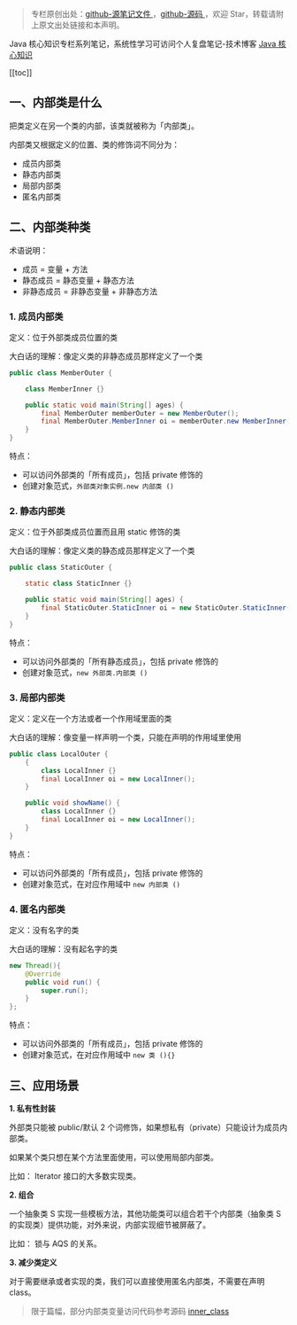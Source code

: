 > 专栏原创出处：[github-源笔记文件 ](https://github.com/GourdErwa/review-notes/tree/master/language/java-core) ，[github-源码 ](https://github.com/GourdErwa/java-advanced/tree/master/java-core)，欢迎 Star，转载请附上原文出处链接和本声明。

Java 核心知识专栏系列笔记，系统性学习可访问个人复盘笔记-技术博客 [Java 核心知识 ](https://review-notes.top/language/java-core/)

[[toc]]
## 一、内部类是什么
把类定义在另一个类的内部，该类就被称为「内部类」。

内部类又根据定义的位置、类的修饰词不同分为：
- 成员内部类
- 静态内部类
- 局部内部类
- 匿名内部类

## 二、内部类种类
术语说明：
- 成员 = 变量 + 方法
- 静态成员 = 静态变量 + 静态方法
- 非静态成员 = 非静态变量 + 非静态方法

### 1. 成员内部类
定义：位于外部类成员位置的类

大白话的理解：像定义类的非静态成员那样定义了一个类

```java
public class MemberOuter {

    class MemberInner {}

    public static void main(String[] ages) {
        final MemberOuter memberOuter = new MemberOuter();
        final MemberOuter.MemberInner oi = memberOuter.new MemberInner();
    }
}
```
特点：
- 可以访问外部类的「所有成员」，包括 private 修饰的
- 创建对象范式，`外部类对象实例.new 内部类 ()`

### 2. 静态内部类
定义：位于外部类成员位置而且用 static 修饰的类

大白话的理解：像定义类的静态成员那样定义了一个类

```java
public class StaticOuter {

    static class StaticInner {}

    public static void main(String[] ages) {
        final StaticOuter.StaticInner oi = new StaticOuter.StaticInner();
    }
}
```
特点：
- 可以访问外部类的「所有静态成员」，包括 private 修饰的
- 创建对象范式，`new 外部类.内部类 ()`

### 3. 局部内部类
定义：定义在一个方法或者一个作用域里面的类

大白话的理解：像变量一样声明一个类，只能在声明的作用域里使用
```java
public class LocalOuter {
    {
        class LocalInner {}
        final LocalInner oi = new LocalInner();
    }

    public void showName() {
        class LocalInner {}
        final LocalInner oi = new LocalInner();
    }
}
```
特点：
- 可以访问外部类的「所有成员」，包括 private 修饰的
- 创建对象范式，在对应作用域中 `new 内部类 ()`

### 4. 匿名内部类
定义：没有名字的类

大白话的理解：没有起名字的类
```java
new Thread(){
    @Override
    public void run() {
        super.run();
    }
};
```
特点：
- 可以访问外部类的「所有成员」，包括 private 修饰的
- 创建对象范式，在对应作用域中 `new 类 (){}`

## 三、应用场景
**1. 私有性封装**

外部类只能被 public/默认 2 个词修饰，如果想私有（private）只能设计为成员内部类。

如果某个类只想在某个方法里面使用，可以使用局部内部类。

比如： Iterator 接口的大多数实现类。

**2. 组合**

一个抽象类 S 实现一些模板方法，其他功能类可以组合若干个内部类（抽象类 S 的实现类）提供功能，对外来说，内部实现细节被屏蔽了。

比如： 锁与 AQS 的关系。

**3. 减少类定义**

对于需要继承或者实现的类，我们可以直接使用匿名内部类，不需要在声明 class。

> 限于篇幅，部分内部类变量访问代码参考源码 [inner_class](https://github.com/GourdErwa/java-advanced/tree/master/java-core/src/main/java/io/gourd/java/core/inner_class)